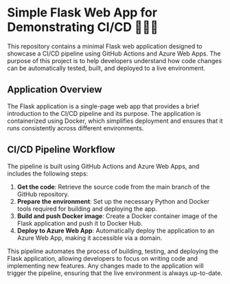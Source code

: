 # Simple Flask Web App for Demonstrating CI/CD 🚀🔧🔄

This repository contains a minimal Flask web application designed to showcase a CI/CD pipeline using GitHub Actions and Azure Web Apps. The purpose of this project is to help developers understand how code changes can be automatically tested, built, and deployed to a live environment.

## Application Overview

The Flask application is a single-page web app that provides a brief introduction to the CI/CD pipeline and its purpose. The application is containerized using Docker, which simplifies deployment and ensures that it runs consistently across different environments.

## CI/CD Pipeline Workflow

The pipeline is built using GitHub Actions and Azure Web Apps, and includes the following steps:

1. **Get the code**: Retrieve the source code from the main branch of the GitHub repository.
2. **Prepare the environment**: Set up the necessary Python and Docker tools required for building and deploying the app.
3. **Build and push Docker image**: Create a Docker container image of the Flask application and push it to Docker Hub.
4. **Deploy to Azure Web App**: Automatically deploy the application to an Azure Web App, making it accessible via a domain.

This pipeline automates the process of building, testing, and deploying the Flask application, allowing developers to focus on writing code and implementing new features. Any changes made to the application will trigger the pipeline, ensuring that the live environment is always up-to-date.


